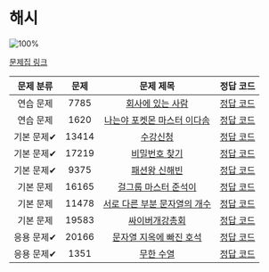 # 해시

![100%](https://progress-bar.xyz/10/?scale=10&title=progress&width=500&color=babaca&suffix=/10)

[문제집 링크](https://www.acmicpc.net/workbook/view/9063)

| 문제 분류 | 문제 | 문제 제목 | 정답 코드 |
| :--: | :--: | :--: | :--: |
| 연습 문제 | 7785 | [회사에 있는 사람](https://www.acmicpc.net/problem/7785) | [정답 코드](/Users/jeongjaeyoon/Documents/GitHub/algorithm/Backkingdog/0x15/7785.cpp) |
| 연습 문제 | 1620 | [나는야 포켓몬 마스터 이다솜](https://www.acmicpc.net/problem/1620) | [정답 코드](/Users/jeongjaeyoon/Documents/GitHub/algorithm/Backkingdog/0x15/1620.cpp) |
| 기본 문제✔ | 13414 | [수강신청](https://www.acmicpc.net/problem/13414) | [정답 코드](/Users/jeongjaeyoon/Documents/GitHub/algorithm/Backkingdog/0x15/13414.cpp) |
| 기본 문제✔ | 17219 | [비밀번호 찾기](https://www.acmicpc.net/problem/17219) | [정답 코드](/Users/jeongjaeyoon/Documents/GitHub/algorithm/Backkingdog/0x15/17219.cpp) |
| 기본 문제✔ | 9375 | [패션왕 신해빈](https://www.acmicpc.net/problem/9375) | [정답 코드](/Users/jeongjaeyoon/Documents/GitHub/algorithm/Backkingdog/0x15/9375.cpp) |
| 기본 문제 | 16165 | [걸그룹 마스터 준석이](https://www.acmicpc.net/problem/16165) | [정답 코드](/Users/jeongjaeyoon/Documents/GitHub/algorithm/Backkingdog/0x15/16165.cpp) |
| 기본 문제 | 11478 | [서로 다른 부분 문자열의 개수](https://www.acmicpc.net/problem/11478) | [정답 코드](/Users/jeongjaeyoon/Documents/GitHub/algorithm/Backkingdog/0x15/11478.cpp) |
| 기본 문제 | 19583 | [싸이버개강총회](https://www.acmicpc.net/problem/19583) | [정답 코드](/Users/jeongjaeyoon/Documents/GitHub/algorithm/Backkingdog/0x15/19583.cpp) |
| 응용 문제✔ | 20166 | [문자열 지옥에 빠진 호석](https://www.acmicpc.net/problem/20166) | [정답 코드](/Users/jeongjaeyoon/Documents/GitHub/algorithm/Backkingdog/0x15/20166.cpp) |
| 응용 문제✔ | 1351 | [무한 수열](https://www.acmicpc.net/problem/1351) | [정답 코드](/Users/jeongjaeyoon/Documents/GitHub/algorithm/Backkingdog/0x15/1351.cpp) |
